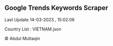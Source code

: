 

## Google Trends Keywords Scraper 
 
Last Update 14-03-2023 , 15:02:06

Country List :
VIETNAM.json



© Abdul Muttaqin 
